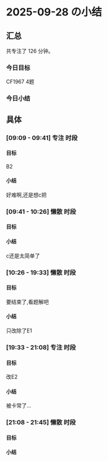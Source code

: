 # 2025-09-28 の小结

## 汇总

共专注了 126 分钟。

### 今日目标

CF1967 4题

### 今日小结



## 具体

### [09:09 - 09:41] 专注 时段

#### 目标

B2

#### 小结

好难啊,还是想c把

### [09:41 - 10:26] 懒散 时段

#### 目标



#### 小结

c还是太简单了

### [10:26 - 19:33] 懒散 时段

#### 目标

要结束了,看题解吧

#### 小结

只改除了E1

### [19:33 - 21:08] 专注 时段

#### 目标

改E2

#### 小结

被卡常了...

### [21:08 - 21:45] 懒散 时段

#### 目标



#### 小结



